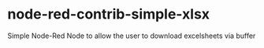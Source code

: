 # node-red-contrib-simple-xlsx
Simple Node-Red Node to allow the user to download excelsheets via buffer
